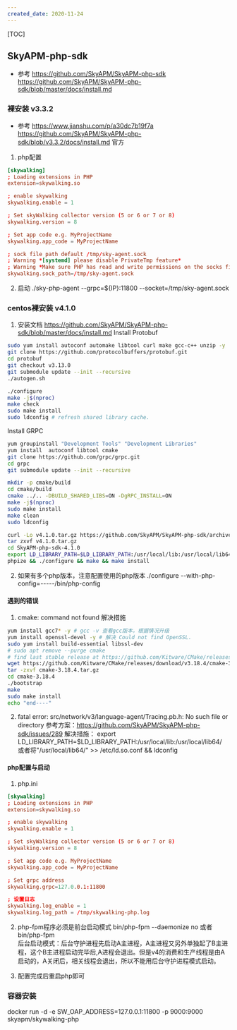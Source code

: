 ```yaml
---
created_date: 2020-11-24
---
```


[TOC]

## SkyAPM-php-sdk
- 参考
https://github.com/SkyAPM/SkyAPM-php-sdk  
https://github.com/SkyAPM/SkyAPM-php-sdk/blob/master/docs/install.md


### 裸安装 v3.3.2
- 参考
https://www.jianshu.com/p/a30dc7b19f7a
https://github.com/SkyAPM/SkyAPM-php-sdk/blob/v3.3.2/docs/install.md 官方

1. php配置
```conf
[skywalking]
; Loading extensions in PHP
extension=skywalking.so

; enable skywalking
skywalking.enable = 1

; Set skyWalking collector version (5 or 6 or 7 or 8)
skywalking.version = 8

; Set app code e.g. MyProjectName
skywalking.app_code = MyProjectName

; sock file path default /tmp/sky-agent.sock
; Warning *[systemd] please disable PrivateTmp feature*
; Warning *Make sure PHP has read and write permissions on the socks file*
skywalking.sock_path=/tmp/sky-agent.sock
```
2. 启动
./sky-php-agent --grpc=${IP}:11800 --socket=/tmp/sky-agent.sock

### centos裸安装 v4.1.0
1. 安装文档 https://github.com/SkyAPM/SkyAPM-php-sdk/blob/master/docs/install.md
Install Protobuf
```bash
sudo yum install autoconf automake libtool curl make gcc-c++ unzip -y
git clone https://github.com/protocolbuffers/protobuf.git
cd protobuf
git checkout v3.13.0
git submodule update --init --recursive
./autogen.sh

./configure
make -j$(nproc)
make check
sudo make install
sudo ldconfig # refresh shared library cache.
```
Install GRPC
```bash
yum groupinstall "Development Tools" "Development Libraries"
yum install  autoconf libtool cmake
git clone https://github.com/grpc/grpc.git
cd grpc
git submodule update --init --recursive

mkdir -p cmake/build
cd cmake/build
cmake ../.. -DBUILD_SHARED_LIBS=ON -DgRPC_INSTALL=ON
make -j$(nproc)
sudo make install
make clean
sudo ldconfig
```
```bash
curl -Lo v4.1.0.tar.gz https://github.com/SkyAPM/SkyAPM-php-sdk/archive/v4.1.0.tar.gz
tar zxvf v4.1.0.tar.gz
cd SkyAPM-php-sdk-4.1.0
export LD_LIBRARY_PATH=$LD_LIBRARY_PATH:/usr/local/lib:/usr/local/lib64/
phpize && ./configure && make && make install
```
2. 如果有多个php版本，注意配置使用的php版本
./configure --with-php-config=-----/bin/php-config

#### 遇到的错误 
1. cmake: command not found
解决措施
```bash 
yum install gcc7* -y # gcc -v 查看gcc版本，根据情况升级
yum install openssl-devel -y # 解决 Could not find OpenSSL.
sudo yum install build-essential libssl-dev
# sudo apt remove --purge cmake
# find last stable release at https://github.com/Kitware/CMake/releases and download the source .tar.gz,eg:
wget https://github.com/Kitware/CMake/releases/download/v3.18.4/cmake-3.18.4.tar.gz
tar -zxvf cmake-3.18.4.tar.gz
cd cmake-3.18.4
./bootstrap
make 
sudo make install
echo "end----"
```
2. fatal error: src/network/v3/language-agent/Tracing.pb.h: No such file or directory
参考方案：https://github.com/SkyAPM/SkyAPM-php-sdk/issues/289
解决措施：
export LD_LIBRARY_PATH=$LD_LIBRARY_PATH:/usr/local/lib:/usr/local/lib64/
或者将"/usr/local/lib64/" >> /etc/ld.so.conf && ldconfig

#### php配置与启动
1. php.ini
```conf
[skywalking]
; Loading extensions in PHP
extension=skywalking.so

; enable skywalking
skywalking.enable = 1

; Set skyWalking collector version (5 or 6 or 7 or 8)
skywalking.version = 8

; Set app code e.g. MyProjectName
skywalking.app_code = MyProjectName

; Set grpc address
skywalking.grpc=127.0.0.1:11800

; 设置日志
skywalking.log_enable = 1
skywalking.log_path = /tmp/skywalking-php.log
```
2. php-fpm程序必须是前台启动模式
bin/php-fpm --daemonize no 或者 bin/php-fpm  
后台启动模式：后台守护进程先启动A主进程，A主进程又另外单独起了B主进程，这个B主进程启动完毕后,A进程会退出。但是v4的消费和生产线程是由A 启动的，A关闭后，相关线程会退出，所以不能用后台守护进程模式启动。  

3. 配置完成后重启php即可

### 容器安装
docker run -d -e SW_OAP_ADDRESS=127.0.0.1:11800  -p 9000:9000 skyapm/skywalking-php